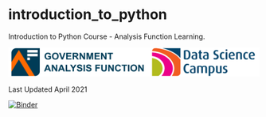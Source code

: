 # introduction_to_python

Introduction to Python Course - Analysis Function Learning.

![](images/AF_DSC_banner.png)

Last Updated April 2021

[![Binder](https://mybinder.org/badge_logo.svg)](https://mybinder.org/v2/gh/analysis-function-learning/introduction_to_python/main)
